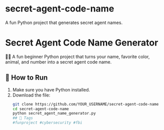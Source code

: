 # secret-agent-code-name
A fun Python project that generates secret agent names.
# Secret Agent Code Name Generator

🕵️‍♂️ A fun beginner Python project that turns your name, favorite color, animal, and number into a secret agent code name.

## 🔧 How to Run

1. Make sure you have Python installed.
2. Download the file:
   ```bash
   git clone https://github.com/YOUR_USERNAME/secret-agent-code-name
   cd secret-agent-code-name
   python secret_agent_name_generator.py
   ## 🔖 Tags
   #funproject #cybersecurity #fbi

